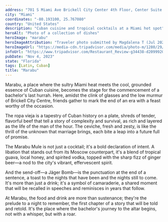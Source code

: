 ```yaml
---
address: "701 S Miami Ave Brickell City Center 4th Floor, Center Suite 422, Miami, FL 33131"
city: "Miami"
coordinates: "-80.193100, 25.767080"
country: "United States"
description: "Cuban cuisine and tropical cocktails at a Miami hot spot"
heroAlt: "Photo of a collection of dishes"
heroImage: "marabu"
heroImageAttribution: "Traveler photo submitted by Magdalena T (Jul 2023)"
heroImageUrl: "https://media-cdn.tripadvisor.com/media/photo-m/1280/29/aa/c2/f9/caption.jpg"
infoUrl: "https://www.tripadvisor.com/Restaurant_Review-g34438-d20999208-Reviews-Marabu_Restaurant-Miami_Florida.html"
pubDate: "Nov 4, 2023"
state: "Florida"
tags: [Latin, Cuban]
title: "Marabu"
---
```


Marabu, a place where the sultry Miami heat meets the cool, grounded essence of Cuban cuisine, becomes the stage for the commencement of a bachelor's last hurrah. Here, amidst the clink of glasses and the low murmur of Brickell City Centre, friends gather to mark the end of an era with a feast worthy of the occasion.

The ropa vieja is a tapestry of Cuban history on a plate, shreds of tender, flavorful beef that tell a story of complexity and survival, as rich and layered as the life of the man of the hour. The ceviche, fresh and zesty, is like the thrill of the unknown that marriage brings, each bite a leap into a future full of promise.

The Marabu Mule is not just a cocktail; it's a bold declaration of intent. A libation that stands out from its Moscow counterpart, it's a blend of tropical guava, local honey, and spirited vodka, topped with the sharp fizz of ginger beer—a nod to the city's vibrant, effervescent spirit.

And the send-off—a Jäger Bomb—is the punctuation at the end of a sentence, a toast to the nights that have been and the nights still to come. It's more than just a drink; it's a symbol of camaraderie, a shared moment that will be recalled in speeches and reminisces in years that follow.

At Marabu, the food and drink are more than sustenance; they're the prelude to a night to remember, the first chapter of a story that will be told and retold. It's the place where the bachelor's journey to the altar begins, not with a whisper, but with a roar.
